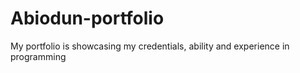 # Abiodun-portfolio
My portfolio is showcasing my credentials, ability and experience in programming
